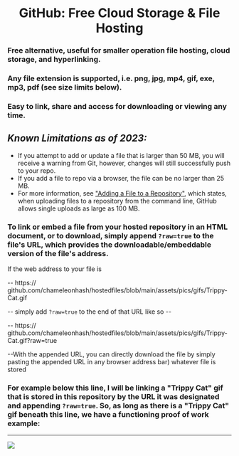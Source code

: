 # <center> GitHub: Free Cloud Storage & File Hosting </center> 

### Free alternative, useful for smaller operation file hosting, cloud storage, and hyperlinking.
### Any file extension is supported, i.e. png, jpg, mp4, gif, exe, mp3, pdf (see size limits below).
### Easy to link, share and access for downloading or viewing any time.

 
## *Known Limitations as of 2023:* 

* If you attempt to add or update a file that is larger than 50 MB, you will receive a warning from Git, however, changes will still successfully push to your repo.
* If you add a file to repo via a browser, the file can be no larger than 25 MB. 
* For more information, see ["Adding a File to a Repository"](https://docs.github.com/en/repositories/working-with-files/managing-files/adding-a-file-to-a-repository), which states, when uploading files to a repository from the command line, GitHub allows single uploads as large as 100 MB.

### To link or embed a file from your hosted repository in an HTML document, or to download, simply append `?raw=true` to the file's URL, which provides the downloadable/embeddable version of the file's address.
If the web address to your file is 

-- https:// github.com/chameleonhash/hostedfiles/blob/main/assets/pics/gifs/Trippy-Cat.gif 

-- simply add `?raw=true` to the end of that URL like so -- 

-- https:// github.com/chameleonhash/hostedfiles/blob/main/assets/pics/gifs/Trippy-Cat.gif?raw=true

--With the appended URL, you can directly download the file by simply pasting the appended URL in any browser address bar) whatever file is stored


### For example below this line, I will be linking a "Trippy Cat" gif that is stored in this repository by the URL it was designated and appending `?raw=true`.  So, as long as there is a "Trippy Cat" gif beneath this line, we have a functioning proof of work example:

***
![](https://github.com/chameleonhash/hostedfiles/blob/main/assets/pics/gifs/Trippy-Cat.gif?raw=true)




